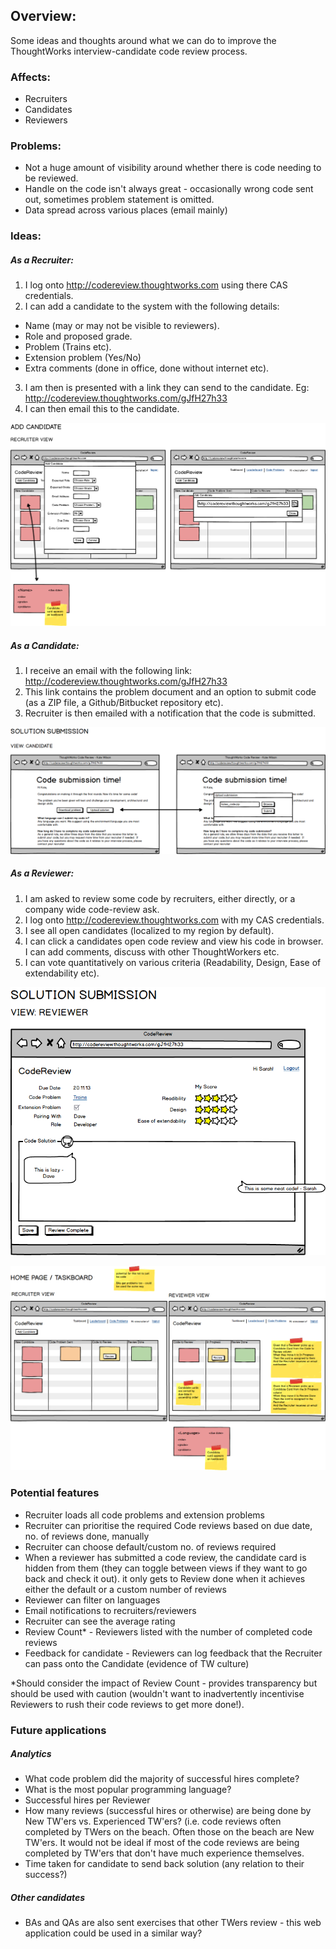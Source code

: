 ## Overview:
Some ideas and thoughts around what we can do to improve the ThoughtWorks interview-candidate code review process.

### Affects:

- Recruiters
- Candidates
- Reviewers

### Problems:

- Not a huge amount of visibility around whether there is code needing to be reviewed.
- Handle on the code isn't always great - occasionally wrong code sent out, sometimes problem statement is omitted.
- Data spread across various places (email mainly)

### Ideas:

##### As a Recruiter:

1. I log onto http://codereview.thoughtworks.com using there CAS credentials.
2. I can add a candidate to the system with the following details:
  - Name (may or may not be visible to reviewers).
  - Role and proposed grade.
  - Problem (Trains etc).
  - Extension problem (Yes/No)
  - Extra comments (done in office, done without internet etc).
3. I am then is presented with a link they can send to the candidate. Eg: http://codereview.thoughtworks.com/gJfH27h33
4. I can then email this to the candidate.

![alt text](https://github.com/dbousamra/tw-codereview/raw/master/mockups/CodeReview_AddCandidate.png "Recruiter")

##### As a Candidate:

1. I receive an email with the following link: http://codereview.thoughtworks.com/gJfH27h33
2. This link contains the problem document and an option to submit code (as a ZIP file, a Github/Bitbucket repository etc).
3. Recruiter is then emailed with a notification that the code is submitted.

![alt text](https://github.com/dbousamra/tw-codereview/raw/master/mockups/CodeReview_SolutionSubmission.png "Candidate")

##### As a Reviewer:

1. I am asked to review some code by recruiters, either directly, or a company wide code-review ask.
2. I log onto http://codereview.thoughtworks.com with my CAS credentials.
3. I see all open candidates (localized to my region by default).
4. I can click a candidates open code review and view his code in browser. I can add comments, discuss with other ThoughtWorkers etc.
5. I can vote quantitatively on various criteria (Readability, Design, Ease of extendability etc).

![alt text](https://github.com/dbousamra/tw-codereview/raw/master/mockups/CodeReview_Reviewer.png "Reviewer")

![alt text](https://github.com/dbousamra/tw-codereview/raw/master/mockups/CodeReview_HomePage_Taskboard.png "Reviewer")

### Potential features

- Recruiter loads all code problems and extension problems
- Recruiter can prioritise the required Code reviews based on due date, no. of reviews done, manually
- Recruiter can choose default/custom no. of reviews required
- When a reviewer has submitted a code review, the candidate card is hidden from them (they can toggle between views if they want to go back and check it out). it only gets to Review done when it achieves either the default or a custom number of reviews
- Reviewer can filter on languages  
- Email notifications to recruiters/reviewers
- Recruiter can see the average rating
- Review Count* - Reviewers listed with the number of completed code reviews
- Feedback for candidate - Reviewers can log feedback that the Recruiter can pass onto the Candidate (evidence of TW culture)

*Should consider the impact of Review Count - provides transparency but should be used with caution (wouldn't want to inadvertently incentivise Reviewers to rush their code reviews to get more done!). 

### Future applications

##### Analytics
- What code problem did the majority of successful hires complete?
- What is the most popular programming language?
- Successful hires per Reviewer
- How many reviews (successful hires or otherwise) are being done by New TW'ers vs. Experienced TW'ers? (i.e. code reviews often completed by TWers on the beach. Often those on the beach are New TW'ers. It would not be ideal if most of the code reviews are being completed by TW'ers that don't have much experience themselves.
- Time taken for candidate to send back solution (any relation to their success?)

##### Other candidates
- BAs and QAs are also sent exercises that other TWers review - this web application could be used in a similar way?
